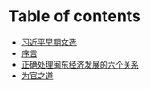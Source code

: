 # Table of contents

* [习近平早期文选](README.md)
* [序言](习近平早期文选.md)
* [正确处理闽东经济发展的六个关系](./chapters/001.md)
* [为官之道](./chapters/002.md)
